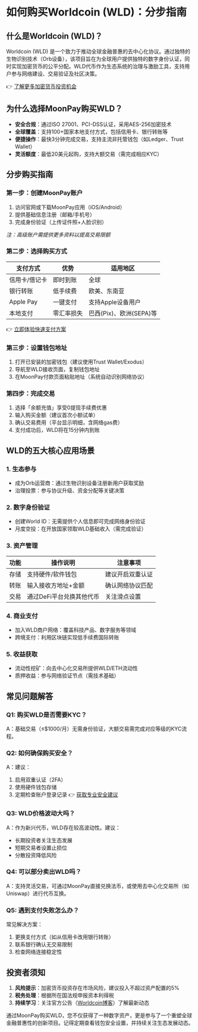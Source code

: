 # 如何购买Worldcoin (WLD)：分步指南

## 什么是Worldcoin (WLD)？
Worldcoin (WLD) 是一个致力于推动全球金融普惠的去中心化协议。通过独特的生物识别技术（Orb设备），该项目旨在为全球用户提供独特的数字身份认证，同时实现加密货币的公平分配。WLD代币作为生态系统的治理与激励工具，支持用户参与网络建设、交易验证及社区决策。

👉 [了解更多加密货币投资机会](https://bit.ly/okx_welcome)

## 为什么选择MoonPay购买WLD？
- **安全合规**：通过ISO 27001、PCI-DSS认证，采用AES-256加密技术
- **全球覆盖**：支持100+国家本地支付方式，包括信用卡、银行转账等
- **便捷操作**：最快3分钟完成交易，支持主流非托管钱包（如Ledger、Trust Wallet）
- **灵活额度**：最低20美元起购，支持大额交易（需完成相应KYC）

## 分步购买指南

### 第一步：创建MoonPay账户
1. 访问官网或下载MoonPay应用（iOS/Android）
2. 提供基础信息注册（邮箱/手机号）
3. 完成身份验证（上传证件照+人脸识别）

*注：高级账户需提供更多资料以提高交易限额*

### 第二步：选择购买方式
| 支付方式 | 优势 | 适用地区 |
|---------|------|----------|
| 信用卡/借记卡 | 即时到账 | 全球 |
| 银行转账 | 低手续费 | 欧美、东南亚 |
| Apple Pay | 一键支付 | 支持Apple设备用户 |
| 本地支付 | 零汇率损失 | 巴西(Pix)、欧洲(SEPA)等 |

👉 [立即体验快速支付方案](https://bit.ly/okx_welcome)

### 第三步：设置钱包地址
1. 打开已安装的加密钱包（建议使用Trust Wallet/Exodus）
2. 导航至WLD接收页面，复制钱包地址
3. 在MoonPay付款页面粘贴地址（系统自动识别网络协议）

### 第四步：完成交易
1. 选择「余额充值」享受0提现手续费优惠
2. 输入购买金额（建议首次小额试单）
3. 确认交易费用（平台显示明细，含网络gas费）
4. 支付成功后，WLD将在15分钟内到账

## WLD的五大核心应用场景

### 1. 生态参与
- 成为Orb运营商：通过生物识别设备注册新用户获取奖励
- 治理投票：参与协议升级、资金分配等关键决策

### 2. 数字身份验证
- 创建World ID：无需提供个人信息即可完成网络身份验证
- 月度空投：在开放国家领取WLD基础收入（需完成验证）

### 3. 资产管理
| 功能 | 操作说明 | 注意事项 |
|------|----------|----------|
| 存储 | 支持硬件/软件钱包 | 建议开启双重认证 |
| 转账 | 输入接收方地址+金额 | 确认网络协议匹配 |
| 交易 | 通过DeFi平台兑换其他代币 | 关注滑点设置 |

### 4. 商业支付
- 加入WLD商户网络：覆盖科技产品、数字服务等领域
- 跨境支付：利用区块链实现低手续费国际转账

### 5. 收益获取
- 流动性挖矿：向去中心化交易所提供WLD/ETH流动性
- 质押收益：参与网络验证节点（需技术基础）

## 常见问题解答

### Q1: 购买WLD是否需要KYC？
A：基础交易（≤$1000/月）无需身份验证，大额交易需完成对应等级的KYC流程。

### Q2: 如何确保购买安全？
A：建议：
1. 启用双重认证（2FA）
2. 使用硬件钱包存储
3. 定期检查账户登录记录
👉 [获取专业安全建议](https://bit.ly/okx_welcome)

### Q3: WLD价格波动大吗？
A：作为新兴代币，WLD存在较高波动性。建议：
- 长期投资者关注生态发展
- 短期交易者设置止损位
- 分散投资降低风险

### Q4: 可以部分卖出WLD吗？
A：支持灵活交易，可通过MoonPay直接兑换法币，或使用去中心化交易所（如Uniswap）进行代币互换。

### Q5: 遇到支付失败怎么办？
常见解决方案：
1. 更换支付方式（如从信用卡改用银行转账）
2. 联系银行确认无交易限制
3. 检查网络连接稳定性

## 投资者须知
1. **风险提示**：加密货币投资存在市场风险，建议投入不超过资产配置的5%
2. **税务处理**：根据所在国法规申报资本利得税
3. **持续学习**：关注官方公告（[Worldcoin博客](https://blog.worldcoin.org/)）了解最新动态

通过MoonPay购买WLD，您不仅获得了一种数字资产，更是参与了一个重塑全球金融普惠性的创新项目。记得定期查看钱包安全设置，并持续关注生态发展动态。